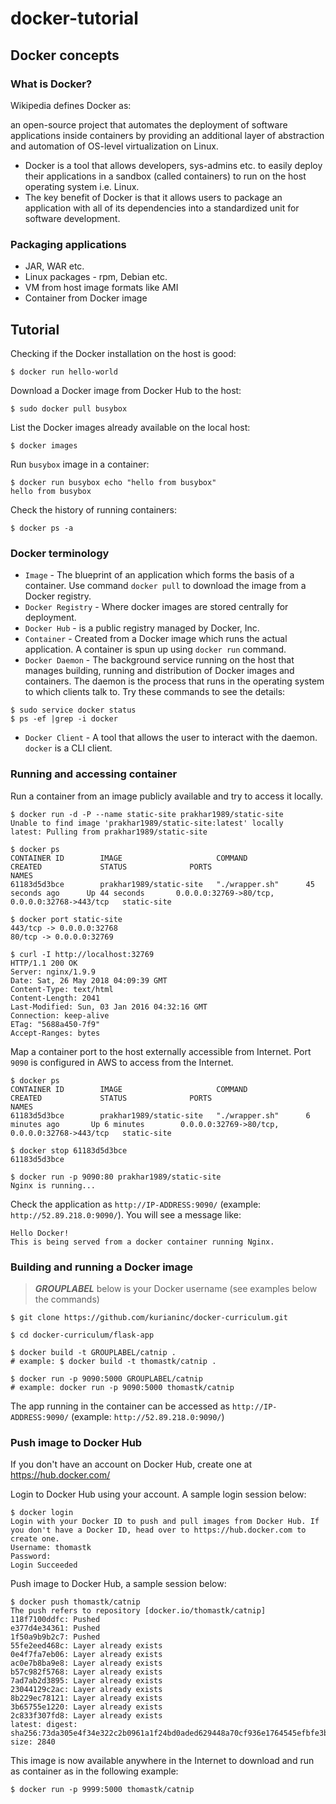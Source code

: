 # docker-tutorial

## Docker concepts

### What is Docker?
Wikipedia defines Docker as:

an open-source project that automates the deployment of software applications inside containers by providing an additional layer of abstraction and automation of OS-level virtualization on Linux.

- Docker is a tool that allows developers, sys-admins etc. to easily deploy their applications in a sandbox (called containers) to run on the host operating system i.e. Linux.
- The key benefit of Docker is that it allows users to package an application with all of its dependencies into a standardized unit for software development.

### Packaging applications

- JAR, WAR etc.
- Linux packages - rpm, Debian etc.
- VM from host image formats like AMI
- Container from Docker image

## Tutorial

Checking if the Docker installation on the host is good:
```
$ docker run hello-world
```

Download a Docker image from Docker Hub to the host:
```
$ sudo docker pull busybox
```

List the Docker images already available on the local host:
```
$ docker images
```

Run `busybox` image in a container:
```
$ docker run busybox echo "hello from busybox"
hello from busybox
```

Check the history of running containers:
```
$ docker ps -a
```

### Docker terminology
- `Image` - The blueprint of an application which forms the basis of a container. Use command `docker pull` to download the  image from a Docker registry.
- `Docker Registry` - Where docker images are stored centrally for deployment.
- `Docker Hub` - is a public registry managed by Docker, Inc.
- `Container` - Created from a Docker image which runs the actual application. A container is spun up using `docker run` command.
- `Docker Daemon` - The background service running on the host that manages building, running and distribution of Docker images and containers. The daemon is the process that runs in the operating system to which clients talk to.
Try these commands to see the details:
```
$ sudo service docker status
$ ps -ef |grep -i docker
```
- `Docker Client` - A tool that allows the user to interact with the daemon. `docker` is a CLI client.

### Running and accessing container

Run a container from an image publicly available and try to access it locally.

```
$ docker run -d -P --name static-site prakhar1989/static-site
Unable to find image 'prakhar1989/static-site:latest' locally
latest: Pulling from prakhar1989/static-site

$ docker ps
CONTAINER ID        IMAGE                     COMMAND             CREATED             STATUS              PORTS                                           NAMES
61183d5d3bce        prakhar1989/static-site   "./wrapper.sh"      45 seconds ago      Up 44 seconds       0.0.0.0:32769->80/tcp, 0.0.0.0:32768->443/tcp   static-site

$ docker port static-site
443/tcp -> 0.0.0.0:32768
80/tcp -> 0.0.0.0:32769

$ curl -I http://localhost:32769
HTTP/1.1 200 OK
Server: nginx/1.9.9
Date: Sat, 26 May 2018 04:09:39 GMT
Content-Type: text/html
Content-Length: 2041
Last-Modified: Sun, 03 Jan 2016 04:32:16 GMT
Connection: keep-alive
ETag: "5688a450-7f9"
Accept-Ranges: bytes
```

Map a container port to the host externally accessible from Internet. Port `9090` is configured in AWS to access from the Internet.
```
$ docker ps
CONTAINER ID        IMAGE                     COMMAND             CREATED             STATUS              PORTS                                           NAMES
61183d5d3bce        prakhar1989/static-site   "./wrapper.sh"      6 minutes ago       Up 6 minutes        0.0.0.0:32769->80/tcp, 0.0.0.0:32768->443/tcp   static-site

$ docker stop 61183d5d3bce
61183d5d3bce

$ docker run -p 9090:80 prakhar1989/static-site
Nginx is running...
```

Check the application as `http://IP-ADDRESS:9090/` (example: `http://52.89.218.0:9090/`). You will see a message like:
```
Hello Docker!
This is being served from a docker container running Nginx.
```

### Building and running a Docker image
> ***GROUPLABEL*** below is your Docker username (see examples below the commands)
```
$ git clone https://github.com/kurianinc/docker-curriculum.git

$ cd docker-curriculum/flask-app

$ docker build -t GROUPLABEL/catnip .
# example: $ docker build -t thomastk/catnip .

$ docker run -p 9090:5000 GROUPLABEL/catnip
# example: docker run -p 9090:5000 thomastk/catnip
```

The app running in the container can be accessed as `http://IP-ADDRESS:9090/` (example: `http://52.89.218.0:9090/`)

### Push image to Docker Hub

If you don't have an account on Docker Hub, create one at https://hub.docker.com/

Login to Docker Hub using your account. A sample login session below:
```
$ docker login
Login with your Docker ID to push and pull images from Docker Hub. If you don't have a Docker ID, head over to https://hub.docker.com to create one.
Username: thomastk
Password:
Login Succeeded
```

Push image to Docker Hub, a sample session below:
```
$ docker push thomastk/catnip
The push refers to repository [docker.io/thomastk/catnip]
118f7100ddfc: Pushed
e377d4e34361: Pushed
1f50a9b9b2c7: Pushed
55fe2eed468c: Layer already exists
0e4f7fa7eb06: Layer already exists
ac0e7b8ba9e8: Layer already exists
b57c982f5768: Layer already exists
7ad7ab2d3895: Layer already exists
23044129c2ac: Layer already exists
8b229ec78121: Layer already exists
3b65755e1220: Layer already exists
2c833f307fd8: Layer already exists
latest: digest: sha256:73da305e4f34e322c2b0961a1f24bd0aded629448a70cf936e1764545efbfe3b size: 2840
```

This image is now available anywhere in the Internet to download and run as container as in the following example:
```
$ docker run -p 9999:5000 thomastk/catnip
```
